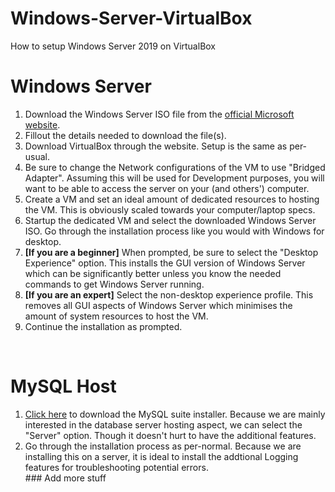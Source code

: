 # Windows-Server-VirtualBox
How to setup Windows Server 2019 on VirtualBox
<h1>Windows Server</h1>
<ol>
  <li>Download the Windows Server ISO file from the <a href="https://www.microsoft.com/en-US/evalcenter/evaluate-windows-server-2019?filetype=ISO">official Microsoft website</a>.</li>
  <li>Fillout the details needed to download the file(s).</li>
  <li>Download VirtualBox through the website. Setup is the same as per-usual.</li>
  <li>Be sure to change the Network configurations of the VM to use "Bridged Adapter". Assuming this will be used for Development purposes, you will want to be able to access the server on your (and others') computer.</li>
  <li>Create a VM and set an ideal amount of dedicated resources to hosting the VM. This is obviously scaled towards your computer/laptop specs.</li>
  <li>Startup the dedicated VM and select the downloaded Windows Server ISO. Go through the installation process like you would with Windows for desktop.</li>
  <li><b>[If you are a beginner]</b> When prompted, be sure to select the "Desktop Experience" option. This installs the GUI version of Windows Server which can be significantly better unless you know the needed commands to get Windows Server running.</li>
  <li><b>[If you are an expert]</b> Select the non-desktop experience profile. This removes all GUI aspects of Windows Server which minimises the amount of system resources to host the VM.</li>
  <li>Continue the installation as prompted.</li>
</ol>
<br />
<h1>MySQL Host</h1>
<ol>
  <li><a href="https://dev.mysql.com/downloads/installer/">Click here</a> to download the MySQL suite installer. Because we are mainly interested in the database server hosting aspect, we can select the "Server" option. Though it doesn't hurt to have the additional features.</li>
  <li>Go through the installation process as per-normal. Because we are installing this on a server, it is ideal to install the addtional Logging features for troubleshooting potential errors.</li>
  ### Add more stuff
</ol>
